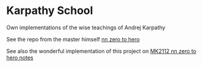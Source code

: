 # Karpathy School

Own implementations of the wise teachings of Andrej Karpathy

See the repo from the master himself
[nn zero to hero](https://github.com/karpathy/nn-zero-to-hero)

See also the wonderful implementation of this project on
[MK2112 nn zero to hero notes](https://github.com/MK2112/nn-zero-to-hero-notes)
